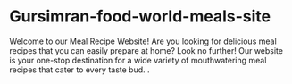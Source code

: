 # Gursimran-food-world-meals-site
Welcome to our Meal Recipe Website!  Are you looking for delicious meal recipes that you can easily prepare at home? Look no further! Our website is your one-stop destination for a wide variety of mouthwatering meal recipes that cater to every taste bud.     . 
